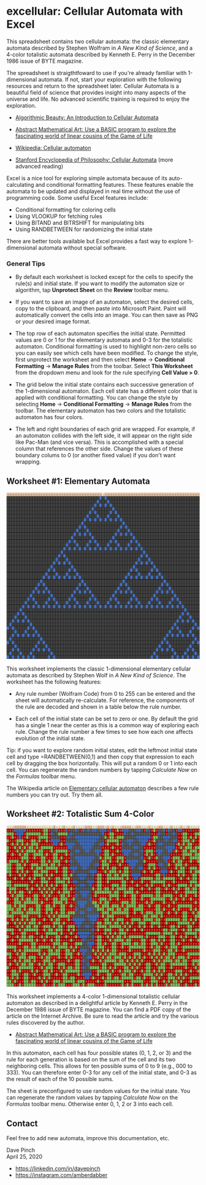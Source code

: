 # excellular: Cellular Automata with Excel

This spreadsheet contains two cellular automata: the classic elementary automata described by Stephen Wolfram in _A New Kind of Science_, and a 4-color totalistic automata described by Kenneth E. Perry in the December 1986 issue of BYTE magazine.

The spreadsheet is straigthtfoward to use if you're already familiar with 1-dimensional automata. If not, start your exploration with the following resources and return to the spreadsheet later. Cellular Automata is a beautiful field of science that provides insight into many aspects of the universe and life. No advanced scientific training is required to enjoy the exploration.

* [Algorithmic Beauty: An Introduction to Cellular Automata](https://towardsdatascience.com/algorithmic-beauty-an-introduction-to-cellular-automata-f53179b3cf8f)

* [Abstract Mathematical Art: Use a BASIC program to explore the fascinating world of linear cousins of the Game of Life](https://archive.org/details/eu_BYTE-1986-12_OCR/page/n198/mode/2up)


* [Wikipedia: Cellular automaton](https://en.wikipedia.org/wiki/Cellular_automaton)

* [Stanford Encyclopedia of Philosophy: Cellular Automata](https://plato.stanford.edu/entries/cellular-automata/) (more advanced reading)

Excel is a nice tool for exploring simple automata because of its auto-calculating and conditional formatting features. These features enable the automata to be updated and displayed in real time without the use of programming code. Some useful Excel features include:

* Conditional formatting for coloring cells
* Using VLOOKUP for fetching rules
* Using BITAND and BITRSHIFT for manipulating bits
* Using RANDBETWEEN for randomizing the initial state

There are better tools available but Excel provides a fast way to explore 1-dimensional automata without special software.

### General Tips

* By default each worksheet is locked except for the cells to specify the rule(s) and initial state. If you want to modify the automaton size or algorithm, tap **Unprotect Sheet** on the **Review** toolbar menu.

* If you want to save an image of an automaton, select the desired cells, copy to the clipboard, and then paste into Microsoft Paint. Paint will automatically convert the cells into an image. You can then save as PNG or your desired image format.

* The top row of each automaton specifies the initial state. Permitted values are  0 or 1 for the elementary automata and 0-3 for the totalistic automaton. Conditional formatting is used to highlight non-zero cells so you can easily see which cells have been modified. To change the style, first unprotect the worksheet and then select **Home** -> **Conditional Formatting** -> **Manage Rules** from the toolbar. Select **This Worksheet** from the dropdown menu and look for the rule specifying **Cell Value > 0**. 

* The grid below the initial state contains each successive generation of the 1-dimensional automaton. Each cell state has a different color that is applied with conditional formatting. You can change the style by selecting **Home** -> **Conditional Formatting** -> **Manage Rules** from the toolbar. The elementary automaton has two colors and the totalistic automaton has four colors.

* The left and right boundaries of each grid are wrapped. For example, if an automaton collides with the left side, it will appear on the right side like Pac-Man (and vice versa). This is accomplished with a special column that references the other side. Change the values of these boundary colums to 0 (or another fixed value) if you don't want wrapping.

## Worksheet #1: Elementary Automata

![Rule 146](./pics/Elementary-Rule146.png)

This worksheet implements the classic 1-dimensional elementary cellular automata as described by Stephen Wolf in _A New Kind of Science_. The worksheet has the following features:

* Any rule number (Wolfram Code) from 0 to 255 can be entered and the sheet will automatically re-calculate. For reference, the components of the rule are decoded and shown in a table below the rule number.

* Each cell of the initial state can be set to zero or one. By default the grid has a single 1 near the center as this is a common way of exploring each rule. Change the rule number a few times to see how each one affects evolution of the initial state.

Tip: if you want to explore random initial states, edit the leftmost initial state cell and type =RANDBETWEEN(0,1) and then copy that expression to each cell by dragging the box horizontally. This will put a random 0 or 1 into each cell. You can regenerate the random numbers by tapping _Calculate Now_ on the _Formulas_ toolbar menu.

The Wikipedia article on [Elementary cellular automaton](https://en.wikipedia.org/wiki/Elementary_cellular_automaton) describes a few rule numbers you can try out. Try them all.

## Worksheet #2: Totalistic Sum 4-Color

![Rule 1001033232](./pics/TotalisticSum4-1001033232.png)

This worksheet implements a 4-color 1-dimensional totalistic cellular automaton as described in a delightful article by Kenneth E. Perry in the December 1986 issue of BYTE magazine. You can find a PDF copy of the article on the Internet Archive. Be sure to read the article and try the various rules discovered by the author.

* [Abstract Mathematical Art: Use a BASIC program to explore the fascinating world of linear cousins of the Game of Life](https://archive.org/details/eu_BYTE-1986-12_OCR/page/n198/mode/2up)

In this automaton, each cell has four possible states (0, 1, 2, or 3) and the rule for each generation is based on the sum of the cell and its two neighboring cells. This allows for ten possible sums of 0 to 9 (e.g., 000 to 333). You can therefore enter 0-3 for any cell of the initial state, and 0-3 as the result of each of the 10 possible sums.

The sheet is preconfigured to use random values for the initial state. You can regenerate the random values by tapping _Calculate Now_ on the _Formulas_ toolbar menu. Otherwise enter 0, 1, 2 or 3 into each cell.

## Contact

Feel free to add new automata, improve this documentation, etc.

Dave Pinch<br/>
April 25, 2020

* https://linkedin.com/in/davepinch
* https://instagram.com/amberdabber
